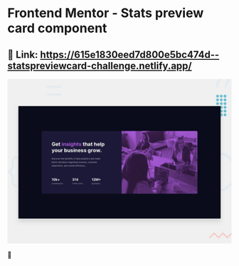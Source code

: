 # Frontend Mentor - Stats preview card component

## 👋 Link: https://615e1830eed7d800e5bc474d--statspreviewcard-challenge.netlify.app/

![Design preview for the Stats preview card component coding challenge](./design/desktop-preview.jpg)


 🚀
